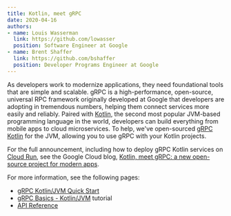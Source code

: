 ```yaml
---
title: Kotlin, meet gRPC
date: 2020-04-16
authors:
- name: Louis Wasserman
  link: https://github.com/lowasser
  position: Software Engineer at Google
- name: Brent Shaffer
  link: https://github.com/bshaffer
  position: Developer Programs Engineer at Google
---
```


As developers work to modernize applications, they need foundational tools that
are simple and scalable. gRPC is a high-performance, open-source, universal RPC
framework originally developed at Google that developers are adopting in
tremendous numbers, helping them connect services more easily and reliably.
Paired with [Kotlin][], the second most popular JVM-based programming language
in the world, developers can build everything from mobile apps to cloud
microservices. To help, we've open-sourced [gRPC Kotlin][] for the JVM, allowing
you to use gRPC with your Kotlin projects.

For the full announcement, including how to deploy gRPC Kotlin services on
[Cloud Run][], see the Google Cloud blog, [Kotlin, meet gRPC: a new open-source
project for modern apps][blog].

For more information, see the following pages:

- [gRPC Kotlin/JVM Quick Start][]
- [gRPC Basics - Kotlin/JVM][] tutorial
- [API Reference][]

[API Reference]: https://grpc.io/grpc-kotlin/grpc-kotlin-stub
[blog]: https://cloud.google.com/blog/products/application-development/use-grpc-with-kotlin
[Cloud Run]: https://cloud.run
[gRPC Basics - Kotlin/JVM]: https://grpc.io/docs/tutorials/basic/kotlin
[gRPC Kotlin]: https://github.com/grpc/grpc-kotlin
[gRPC Kotlin/JVM Quick Start]: https://grpc.io/docs/quickstart/kotlin
[Kotlin]: https://kotlinlang.org
